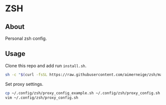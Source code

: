 # ZSH

## About

Personal zsh config.

## Usage

Clone this repo and add run `install.sh`.

```bash
sh -c "$(curl -fsSL https://raw.githubusercontent.com/aimerneige/zsh/master/install.sh)"
```

Set proxy settings.

```bash
cp ~/.config/zsh/proxy_config_example.sh ~/.config/zsh/proxy_config.sh
vim ~/.config/zsh/proxy_config.sh
```

